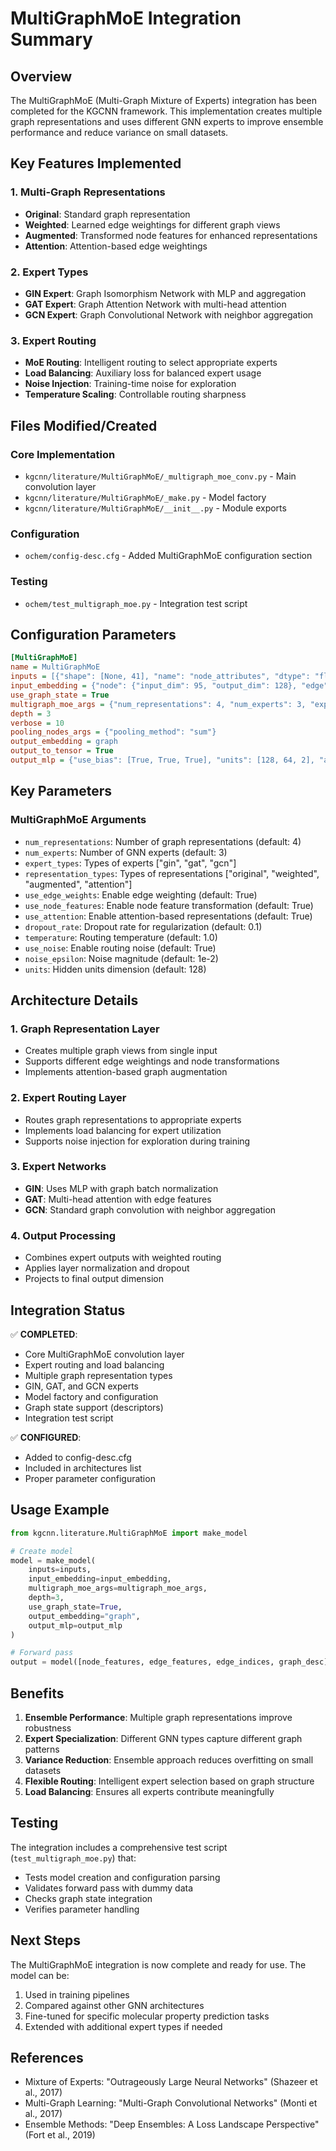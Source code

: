 # MultiGraphMoE Integration Summary

## Overview
The MultiGraphMoE (Multi-Graph Mixture of Experts) integration has been completed for the KGCNN framework. This implementation creates multiple graph representations and uses different GNN experts to improve ensemble performance and reduce variance on small datasets.

## Key Features Implemented

### 1. Multi-Graph Representations
- **Original**: Standard graph representation
- **Weighted**: Learned edge weightings for different graph views
- **Augmented**: Transformed node features for enhanced representations
- **Attention**: Attention-based edge weightings

### 2. Expert Types
- **GIN Expert**: Graph Isomorphism Network with MLP and aggregation
- **GAT Expert**: Graph Attention Network with multi-head attention
- **GCN Expert**: Graph Convolutional Network with neighbor aggregation

### 3. Expert Routing
- **MoE Routing**: Intelligent routing to select appropriate experts
- **Load Balancing**: Auxiliary loss for balanced expert usage
- **Noise Injection**: Training-time noise for exploration
- **Temperature Scaling**: Controllable routing sharpness

## Files Modified/Created

### Core Implementation
- `kgcnn/literature/MultiGraphMoE/_multigraph_moe_conv.py` - Main convolution layer
- `kgcnn/literature/MultiGraphMoE/_make.py` - Model factory
- `kgcnn/literature/MultiGraphMoE/__init__.py` - Module exports

### Configuration
- `ochem/config-desc.cfg` - Added MultiGraphMoE configuration section

### Testing
- `ochem/test_multigraph_moe.py` - Integration test script

## Configuration Parameters

```ini
[MultiGraphMoE]
name = MultiGraphMoE
inputs = [{"shape": [None, 41], "name": "node_attributes", "dtype": "float32", "ragged": True}, {"shape": [None, 11], "name": "edge_attributes", "dtype": "float32", "ragged": True}, {"shape": [None, 2], "name": "edge_indices", "dtype": "int64", "ragged": True}, {"shape": [3], "name": "graph_desc", "dtype": "float32", "ragged": False}]
input_embedding = {"node": {"input_dim": 95, "output_dim": 128}, "edge": {"input_dim": 5, "output_dim": 128}, "graph": {"input_dim": 100, "output_dim": 64}}
use_graph_state = True
multigraph_moe_args = {"num_representations": 4, "num_experts": 3, "expert_types": ["gin", "gat", "gcn"], "representation_types": ["original", "weighted", "augmented", "attention"], "use_edge_weights": True, "use_node_features": True, "use_attention": True, "dropout_rate": 0.1, "temperature": 1.0, "use_noise": True, "noise_epsilon": 1e-2}
depth = 3
verbose = 10
pooling_nodes_args = {"pooling_method": "sum"}
output_embedding = graph
output_to_tensor = True
output_mlp = {"use_bias": [True, True, True], "units": [128, 64, 2], "activation": ["relu", "relu", "linear"]}
```

## Key Parameters

### MultiGraphMoE Arguments
- `num_representations`: Number of graph representations (default: 4)
- `num_experts`: Number of GNN experts (default: 3)
- `expert_types`: Types of experts ["gin", "gat", "gcn"]
- `representation_types`: Types of representations ["original", "weighted", "augmented", "attention"]
- `use_edge_weights`: Enable edge weighting (default: True)
- `use_node_features`: Enable node feature transformation (default: True)
- `use_attention`: Enable attention-based representations (default: True)
- `dropout_rate`: Dropout rate for regularization (default: 0.1)
- `temperature`: Routing temperature (default: 1.0)
- `use_noise`: Enable routing noise (default: True)
- `noise_epsilon`: Noise magnitude (default: 1e-2)
- `units`: Hidden units dimension (default: 128)

## Architecture Details

### 1. Graph Representation Layer
- Creates multiple graph views from single input
- Supports different edge weightings and node transformations
- Implements attention-based graph augmentation

### 2. Expert Routing Layer
- Routes graph representations to appropriate experts
- Implements load balancing for expert utilization
- Supports noise injection for exploration during training

### 3. Expert Networks
- **GIN**: Uses MLP with graph batch normalization
- **GAT**: Multi-head attention with edge features
- **GCN**: Standard graph convolution with neighbor aggregation

### 4. Output Processing
- Combines expert outputs with weighted routing
- Applies layer normalization and dropout
- Projects to final output dimension

## Integration Status

✅ **COMPLETED**:
- Core MultiGraphMoE convolution layer
- Expert routing and load balancing
- Multiple graph representation types
- GIN, GAT, and GCN experts
- Model factory and configuration
- Graph state support (descriptors)
- Integration test script

✅ **CONFIGURED**:
- Added to config-desc.cfg
- Included in architectures list
- Proper parameter configuration

## Usage Example

```python
from kgcnn.literature.MultiGraphMoE import make_model

# Create model
model = make_model(
    inputs=inputs,
    input_embedding=input_embedding,
    multigraph_moe_args=multigraph_moe_args,
    depth=3,
    use_graph_state=True,
    output_embedding="graph",
    output_mlp=output_mlp
)

# Forward pass
output = model([node_features, edge_features, edge_indices, graph_desc])
```

## Benefits

1. **Ensemble Performance**: Multiple graph representations improve robustness
2. **Expert Specialization**: Different GNN types capture different graph patterns
3. **Variance Reduction**: Ensemble approach reduces overfitting on small datasets
4. **Flexible Routing**: Intelligent expert selection based on graph structure
5. **Load Balancing**: Ensures all experts contribute meaningfully

## Testing

The integration includes a comprehensive test script (`test_multigraph_moe.py`) that:
- Tests model creation and configuration parsing
- Validates forward pass with dummy data
- Checks graph state integration
- Verifies parameter handling

## Next Steps

The MultiGraphMoE integration is now complete and ready for use. The model can be:
1. Used in training pipelines
2. Compared against other GNN architectures
3. Fine-tuned for specific molecular property prediction tasks
4. Extended with additional expert types if needed

## References

- Mixture of Experts: "Outrageously Large Neural Networks" (Shazeer et al., 2017)
- Multi-Graph Learning: "Multi-Graph Convolutional Networks" (Monti et al., 2017)
- Ensemble Methods: "Deep Ensembles: A Loss Landscape Perspective" (Fort et al., 2019) 